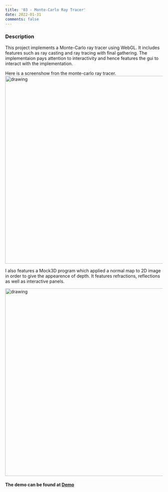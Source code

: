 ```yaml
---
title: '03 - Monte-Carlo Ray Tracer'
date: 2022-01-31
comments: false
---
```


### **Description**

This project implements a Monte-Carlo ray tracer using WebGL. It includes features such as ray casting and ray tracing with final gathering.
The implementaion pays attention to interactivity and hence features the gui to interact with the implementation.

Here is a screenshow fron the monte-carlo ray tracer.
<img src="https://res.cloudinary.com/dsbycphhk/image/upload/v1672110324/path_bgxmlg.png" alt="drawing" width="600"/>

I also features a Mock3D program which applied a normal map to 2D image in order to give the appearence of depth. It features refractions, reflections as well as interactive panels.


<img src="https://res.cloudinary.com/dsbycphhk/image/upload/v1672110994/mock3d_ivmyl3.png" alt="drawing" width="600"/>


#### The demo can be found at [Demo](https://stingyemperor.github.io/)

